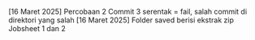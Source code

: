 [16 Maret 2025] Percobaan 2 Commit 3 serentak = fail, salah commit di direktori yang salah
[16 Maret 2025] Folder saved berisi ekstrak zip Jobsheet 1 dan 2
